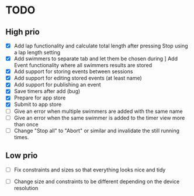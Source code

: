 # TODO

## High prio
- [x] Add lap functionality and calculate total length after pressing Stop using a lap length setting
- [x] Add swimmers to separate tab and let them be chosen during ] Add Event functionality where all swimmers results are stored
- [x] Add support for storing events between sessions
- [x] Add support for editing stored events (at least name)
- [x] Add support for publishing an event
- [x] Save timers after add (bug)
- [x] Prepare for app store
- [x] Submit to app store
- [ ] Give an error when multiple swimmers are added with the same name
- [ ] Give an error when the same swimmer is added to the timer view more than once
- [ ] Change "Stop all" to "Abort" or similar and invalidate the still running times.
 
## Low prio
- [ ] Fix constraints and sizes so that everything looks nice and tidy
- [ ] Change size and constraints to be different depending on the device resolution




